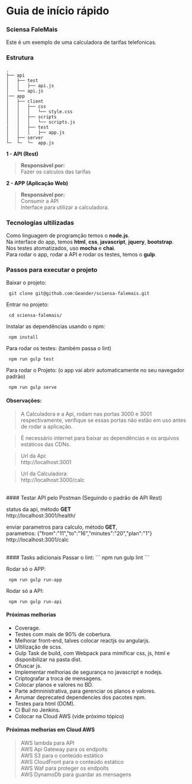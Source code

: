 # Guia de início rápido

### Sciensa FaleMais
Este é um exemplo de uma calculadora de tarifas telefonicas.

### Estrutura

    .
    ├── api
    │   ├── test
    │   │   ├── api.js
    │   └── api.js
    │── app
    │   ├── client
    │   │   ├── css
    │   │   │   └── style.css
    │   │   ├── scripts
    │   │   │   └── scripts.js
    |   │   ├── test
    │   │   │   ├── app.js
    │   ├── server
    └─  └─  └─  app.js


**1 - API (Rest)**
>**Responsável por:**<br />
>Fazer os calculos das tarifas<br />

**2 - APP (Aplicação Web)**
>**Responsável por:**<br />
>Consumir a API<br />
>Interface para utilizar a calculadora.

### Tecnologias ultilizadas
Como linguagem de programção temos o **node.js**.<br />
Na interface do app, temos **html**, **css**, **javascript**, **jquery**, **bootstrap**.<br />
Nos testes atomatizados, uso **mocha** e **chai**.<br />
Para rodar o app, rodar a API e rodar os testes, temos o **gulp**.<br />

### Passos para executar o projeto

Baixar o projeto:
```
 git clone git@github.com:Geander/sciensa-falemais.git
```

Entrar no projeto:

```
 cd sciensa-falemais/
```

Instalar as dependências usando o npm:
```
 npm install
```

Para rodar os testes:
(também passa o lint)
```
 npm run gulp test
```

Para rodar o Projeto:
(o app vai abrir automaticamente no seu navegador padrão)
```
 npm run gulp serve
```

#### Observações:
>A Calculadora e a Api, rodam nas portas 3000 e 3001 respectivamente, verifique se essas portas não estão em uso antes de rodar a aplicação.

>É necessário internet para baixar as dependências e os arquivos estáticos das CDNs.

>Url da Api:<br />
>http://localhost:3001

>Url da Calculadora:<br />
>http://localhost:3000/calc <br />

<br />
#### Testar API pelo Postman
(Seguindo o padrão de API Rest)<br />

status da api, método **GET**<br />
http://localhost:3001/health/<br />

enviar parametros para calculo, método **GET**,<br /> parametros: {"from":"11","to":"16","minutes":"20","plan":"1"}<br />
http://localhost:3001/calc<br />

<br />
#### Tasks adicionais
Passar o lint:
```
 npm run gulp lint
```

Rodar só o APP:

```
 npm run gulp run-app
```

Rodar só a API:
```
 npm run gulp run-api
```

#### Próximas melhorias
- Coverage.
- Testes com mais de 90% de cobertura.
- Melhorar front-end, talves colocar reactjs ou angularjs.
- Ultilização de scss.
- Gulp Task de build, com Webpack para mimificar css, js, html e disponibilizar na pasta dist.
- Ofuscar js.
- Implementar melhorias de segurança no javascript e nodejs.
- Criptografar a troca de mensagens.
- Colocar planos e valores no BD.
- Parte admninistrativa, para gerenciar os planos e valores.
- Arrumar deprecated dependencies dos pacotes npm.
- Testes para html (DOM).
- Ci Buil no Jenkins.
- Colocar na Cloud AWS (vide próximo tópico)

#### Próximas melhorias em Cloud AWS
>AWS lambda para API<br />
>AWS Api Gateway para os endpoits<br />
>AWS S3 para o conteúdo estático<br />
>AWS CloudFront para o conteúdo estático<br />
>AWS Waf para proteger os endpoits<br />
>AWS DynamoDb para guardar as mensagens<br />
